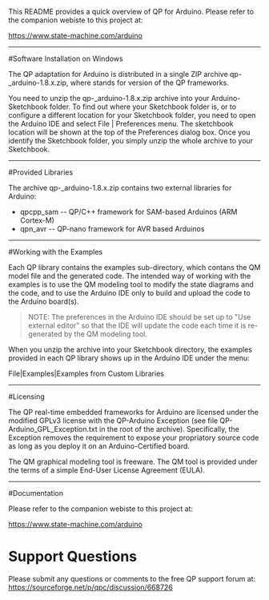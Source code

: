 This README provides a quick overview of QP for Arduino.
Please refer to the companion webiste to this project at:

https://www.state-machine.com/arduino

----
#Software Installation on Windows

The QP adaptation for Arduino is distributed in a single ZIP
archive qp-<ver>_arduino-1.8.x.zip, where <ver> stands for version of
the QP frameworks.

You need to unzip the qp-<ver>_arduino-1.8.x.zip archive into your
Arduino-Sketchbook folder. To find out where your Sketchbook folder is,
or to configure a different location for your Sketchbook folder, you
need to open the Arduino IDE and select File | Preferences menu. The
sketchbook location will be shown at the top of the Preferences dialog
box. Once you identify the Sketchbook folder, you simply unzip the whole
archive to your Sketchbook.

----
#Provided Libraries

The archive qp-<ver>_arduino-1.8.x.zip contains two external libraries
for Arduino:

- qpcpp_sam -- QP/C++ framework for SAM-based Arduinos (ARM Cortex-M)
- qpn_avr   -- QP-nano framework for AVR based Arduinos


----
#Working with the Examples

Each QP library contains the examples sub-directory, which contans the
QM model file and the generated code. The intended way of working with
the examples is to use the QM modeling tool to modify the state diagrams
and the code, and to use the Arduino IDE only to build and upload
the code to the Arduino board(s).


> NOTE: The preferences in the Arduino IDE should be set up to
"Use external editor" so that the IDE will update the code each time
it is re-generated by the QM modeling tool.


When you unzip the archive into your Sketchbook directory, the examples
provided in each QP library shows up in the Arduino IDE under the menu:

File|Examples|Examples from Custom Libraries


----
#Licensing

The QP real-time embedded frameworks for Arduino are licensed under the
modified GPLv3 license with the QP-Arduino Exception (see file
QP-Arduino_GPL_Exception.txt in the root of the archive). Specifically,
the Exception removes the requirement to expose your propriatory source
code as long as you deploy it on an Arduino-Certified board.

The QM graphical modeling tool is freeware. The QM tool is provided
under the terms of a simple End-User License Agreement (EULA).


----
#Documentation

Please refer to the companion webiste to this project at:

https://www.state-machine.com/arduino


Support Questions
=================
Please submit any questions or comments to the free QP support forum at:
https://sourceforge.net/p/qpc/discussion/668726
